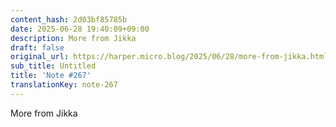 ```yaml
---
content_hash: 2d03bf85785b
date: 2025-06-28 19:40:09+09:00
description: More from Jikka
draft: false
original_url: https://harper.micro.blog/2025/06/28/more-from-jikka.html
sub_title: Untitled
title: 'Note #267'
translationKey: note-267
---
```


More from Jikka